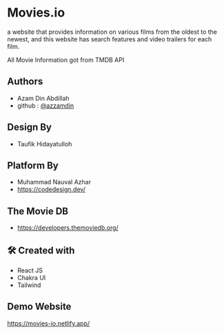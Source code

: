 
# Movies.io

a website that provides information on various films from the oldest to the newest, and this website has search features and video trailers for each film.

All Movie Information got from TMDB API

## Authors

- Azam Din Abdillah
- github : [@azzamdin](https://github.com/azzamdinabdillah)

## Design By
- Taufik Hidayatulloh

## Platform By

- Muhammad Nauval Azhar
- https://codedesign.dev/

## The Movie DB
- https://developers.themoviedb.org/

## 🛠 Created with
- React JS
- Chakra UI
- Tailwind

## Demo Website
https://movies-io.netlify.app/